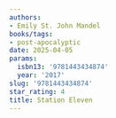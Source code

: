 ```yaml
---
authors:
- Emily St. John Mandel
books/tags:
- post-apocalyptic
date: 2025-04-05
params:
  isbn13: '9781443434874'
  year: '2017'
slug: '9781443434874'
star_rating: 4
title: Station Eleven
---
```


<!--more-->